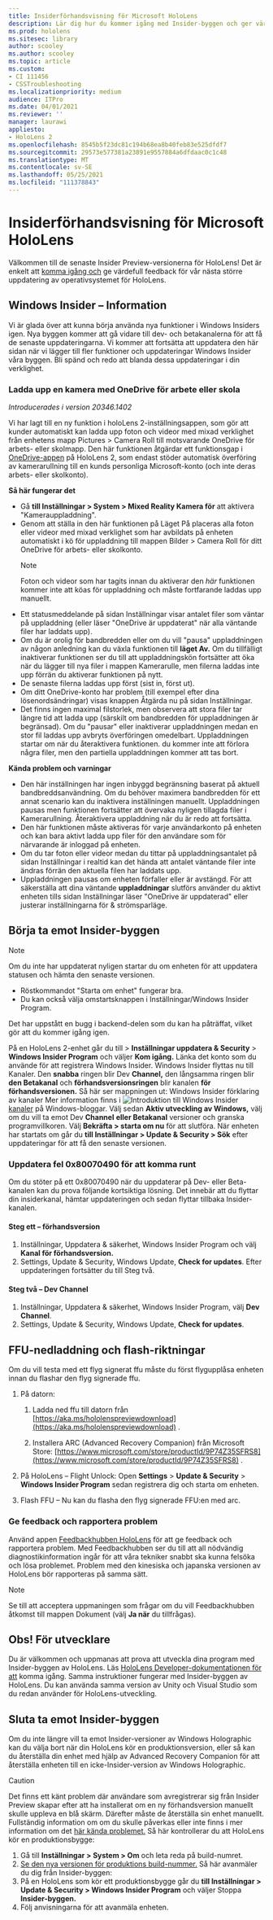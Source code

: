 ```yaml
---
title: Insiderförhandsvisning för Microsoft HoloLens
description: Lär dig hur du kommer igång med Insider-byggen och ger värdefull feedback för vår nästa större uppdatering av operativsystemet för HoloLens.
ms.prod: hololens
ms.sitesec: library
author: scooley
ms.author: scooley
ms.topic: article
ms.custom:
- CI 111456
- CSSTroubleshooting
ms.localizationpriority: medium
audience: ITPro
ms.date: 04/01/2021
ms.reviewer: ''
manager: laurawi
appliesto:
- HoloLens 2
ms.openlocfilehash: 8545b5f23dc81c194b68ea8b40feb83e525dfdf7
ms.sourcegitcommit: 29573e577381a23891e9557884a6dfdaac0c1c48
ms.translationtype: MT
ms.contentlocale: sv-SE
ms.lasthandoff: 05/25/2021
ms.locfileid: "111378843"
---
```

# <a name="insider-preview-for-microsoft-hololens"></a>Insiderförhandsvisning för Microsoft HoloLens

Välkommen till de senaste Insider Preview-versionerna för HoloLens! Det är enkelt att [komma igång och](hololens-insider.md#start-receiving-insider-builds) ge värdefull feedback för vår nästa större uppdatering av operativsystemet för HoloLens.

## <a name="windows-insider-release-notes"></a>Windows Insider – Information

Vi är glada över att kunna börja använda nya funktioner i Windows Insiders igen. Nya byggen kommer att gå vidare till dev- och betakanalerna för att få de senaste uppdateringarna. Vi kommer att fortsätta att uppdatera den här sidan när vi lägger till fler funktioner och uppdateringar Windows Insider våra byggen. Bli spänd och redo att blanda dessa uppdateringar i din verklighet. 

### <a name="onedrive-for-work-or-school-camera-roll-upload"></a>Ladda upp en kamera med OneDrive för arbete eller skola

*Introducerades i version 20346.1402*

Vi har lagt till en ny funktion i holoLens 2-inställningsappen, som gör att kunder automatiskt kan ladda upp foton och videor med mixad verklighet från enhetens mapp Pictures > Camera Roll till motsvarande OneDrive för arbets- eller skolmapp. Den här funktionen åtgärdar ett funktionsgap i [OneDrive-appen](holographic-photos-and-videos.md#share-your-mixed-reality-photos-and-videos) på HoloLens 2, som endast stöder automatisk överföring av kamerarullning till en kunds personliga Microsoft-konto (och inte deras arbets- eller skolkonto).

**Så här fungerar det**

- Gå **till Inställningar > System > Mixed Reality Kamera för** att aktivera "Kamerauppladdning".
- Genom att ställa  in den här funktionen på Läget På placeras alla foton eller videor med mixad verklighet som har avbildats på enheten automatiskt i kö för uppladdning till mappen Bilder > Camera Roll för ditt OneDrive för arbets- eller skolkonto.
    >[!NOTE]
    >Foton och videor som har tagits innan du aktiverar den *här* funktionen kommer inte att köas för uppladdning och måste fortfarande laddas upp manuellt.
- Ett statusmeddelande på sidan Inställningar visar antalet filer som väntar på uppladdning (eller läser "OneDrive är uppdaterat" när alla väntande filer har laddats upp).
- Om du är orolig för bandbredden eller om du vill "pausa" uppladdningen av någon anledning kan du växla funktionen till **läget Av.** Om du tillfälligt inaktiverar funktionen ser du till att uppladdningskön fortsätter att öka när du lägger till nya filer i mappen Kamerarulle, men filerna laddas inte upp förrän du aktiverar funktionen på nytt.
- De senaste filerna laddas upp först (sist in, först ut).
- Om ditt OneDrive-konto har problem (till exempel  efter dina lösenordsändringar) visas knappen Åtgärda nu på sidan Inställningar.
- Det finns ingen maximal filstorlek, men observera att stora filer tar längre tid att ladda upp (särskilt om bandbredden för uppladdningen är begränsad). Om du "pausar" eller inaktiverar uppladdningen medan en stor fil laddas upp avbryts överföringen omedelbart. Uppladdningen startar om när du återaktivera funktionen. du kommer inte att förlora några filer, men den partiella uppladdningen kommer att tas bort.

**Kända problem och varningar**

- Den här inställningen har ingen inbyggd begränsning baserat på aktuell bandbreddsanvändning. Om du behöver maximera bandbredden för ett annat scenario kan du inaktivera inställningen manuellt. Uppladdningen pausas men funktionen fortsätter att övervaka nyligen tillagda filer i Kamerarullning. Återaktivera uppladdning när du är redo att fortsätta.
- Den här funktionen måste aktiveras för varje användarkonto på enheten och kan bara aktivt ladda upp filer för den användare som för närvarande är inloggad på enheten.
- Om du tar foton eller videor medan du tittar på uppladdningsantalet på sidan Inställningar i realtid kan det hända att antalet väntande filer inte ändras förrän den aktuella filen har laddats upp.
- Uppladdningen pausas om enheten förfaller eller är avstängd. För att säkerställa att dina väntande **uppladdningar** slutförs använder du aktivt enheten tills sidan Inställningar läser "OneDrive är uppdaterad" eller justerar inställningarna för & strömsparläge.

## <a name="start-receiving-insider-builds"></a>Börja ta emot Insider-byggen
> [!NOTE]
> Om du inte har uppdaterat nyligen startar du om enheten för att uppdatera statusen och hämta den senaste versionen.
> - Röstkommandot "Starta om enhet" fungerar bra. 
> - Du kan också välja omstartsknappen i Inställningar/Windows Insider Program.
>
> Det har uppstått en bugg i backend-delen som du kan ha påträffat, vilket gör att du kommer igång igen.

På en HoloLens 2-enhet går du till   >  **Inställningar uppdatera & Security**  >  **Windows Insider Program** och väljer **Kom igång.** Länka det konto som du använde för att registrera Windows Insider.
Windows Insider flyttas nu till Kanaler. Den **snabba** ringen blir Dev  **Channel,** den långsamma ringen blir **den Betakanal** och **förhandsversionsringen** blir kanalen **för förhandsversionen.** Så här ser mappningen ut: Windows Insider förklaring av kanaler Mer information finns i ![ Introduktion till Windows Insider ](images/WindowsInsiderChannels.png) [kanaler](https://blogs.windows.com/windowsexperience/2020/06/15/introducing-windows-insider-channels) på Windows-bloggar.
Välj sedan **Aktiv utveckling av Windows,** välj om du vill ta emot Dev **Channel** **eller Betakanal** versioner och granska programvillkoren.
Välj **Bekräfta > starta om nu** för att slutföra. När enheten har startats om går du **till Inställningar > Update & Security > Sök** efter uppdateringar för att få den senaste versionen.
### <a name="update-error-0x80070490-work-around"></a>Uppdatera fel 0x80070490 för att komma runt
Om du stöter på ett 0x80070490 när du uppdaterar på Dev- eller Beta-kanalen kan du prova följande kortsiktiga lösning. Det innebär att du flyttar din insiderkanal, hämtar uppdateringen och sedan flyttar tillbaka Insider-kanalen.
#### <a name="stage-one---release-preview"></a>Steg ett – förhandsversion
1.  Inställningar, Uppdatera & säkerhet, Windows Insider Program och välj **Kanal för förhandsversion.**
2.  Settings, Update & Security, Windows Update, **Check for updates**. Efter uppdateringen fortsätter du till Steg två.
#### <a name="stage-two---dev-channel"></a>Steg två – Dev Channel
1. Inställningar, Uppdatera & säkerhet, Windows Insider Program, välj **Dev Channel**.
2. Settings, Update & Security, Windows Update, **Check for updates**.
## <a name="ffu-download-and-flash-directions"></a>FFU-nedladdning och flash-riktningar
Om du vill testa med ett flyg signerat ffu måste du först flygupplåsa enheten innan du flashar den flyg signerade ffu.
1. På datorn:
    1. Ladda ned ffu till datorn från [https://aka.ms/hololenspreviewdownload](https://aka.ms/hololenspreviewdownload) .
    
    1. Installera ARC (Advanced Recovery Companion) från Microsoft Store: [https://www.microsoft.com/store/productId/9P74Z35SFRS8](https://www.microsoft.com/store/productId/9P74Z35SFRS8) .
    
1. På HoloLens – Flight Unlock: Open **Settings**  >  **Update & Security**  >  **Windows Insider Program** sedan registrera dig och starta om enheten.
1. Flash FFU – Nu kan du flasha den flyg signerade FFU:en med arc.
### <a name="provide-feedback-and-report-issues"></a>Ge feedback och rapportera problem
Använd appen [Feedbackhubben HoloLens](hololens-feedback.md) för att ge feedback och rapportera problem. Med Feedbackhubben ser du till att all nödvändig diagnostikinformation ingår för att våra tekniker snabbt ska kunna felsöka och lösa problemet.  Problem med den kinesiska och japanska versionen av HoloLens bör rapporteras på samma sätt.
> [!NOTE]
> Se till att acceptera uppmaningen som frågar om du vill Feedbackhubben åtkomst till mappen Dokument (välj **Ja när** du tillfrågas).
## <a name="note-for-developers"></a>Obs! För utvecklare
Du är välkommen och uppmanas att prova att utveckla dina program med Insider-byggen av HoloLens.  Läs [HoloLens Developer-dokumentationen för att](https://developer.microsoft.com/windows/mixed-reality/development) komma igång. Samma instruktioner fungerar med Insider-byggen av HoloLens.  Du kan använda samma version av Unity och Visual Studio som du redan använder för HoloLens-utveckling.
## <a name="stop-receiving-insider-builds"></a>Sluta ta emot Insider-byggen
Om du inte längre vill ta emot Insider-versioner av Windows Holographic kan du välja bort [](hololens-recovery.md) när din HoloLens kör en produktionsversion, eller så kan du återställa din enhet med hjälp av Advanced Recovery Companion för att återställa enheten till en icke-Insider-version av Windows Holographic.
> [!CAUTION]
> Det finns ett känt problem där användare som avregistrerar sig från Insider Preview skapar efter att ha installerat om en ny förhandsversion manuellt skulle uppleva en blå skärm. Därefter måste de återställa sin enhet manuellt. Fullständig information om om du skulle påverkas eller inte finns i mer information om det [här kända problemet.](https://docs.microsoft.com/hololens/hololens-known-issues?source=docs#blue-screen-is-shown-after-unenrolling-from-insider-preview-builds-on-a-device-reflashed-with-a-insider-build)
Så här kontrollerar du att HoloLens kör en produktionsbygge:
1. Gå till **Inställningar > System > Om** och leta reda på build-numret.
1. [Se den nya versionen för produktions build-nummer.](hololens-release-notes.md)
Så här avanmäler du dig från Insider-byggen:
1. På en HoloLens som kör ett produktionsbygge går du **till Inställningar > Update & Security > Windows Insider Program** och väljer Stoppa **Insider-byggen.**
1. Följ anvisningarna för att avanmäla enheten.
